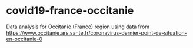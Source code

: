 # covid19-france-occitanie
Data analysis for Occitanie (France) region using data from https://www.occitanie.ars.sante.fr/coronavirus-dernier-point-de-situation-en-occitanie-0
